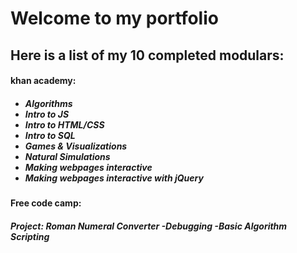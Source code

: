 <h1>Welcome to my portfolio</h1>

<h2>Here is a list of my 10 completed modulars:</h2>

<h4>khan academy:</h4>
<h5><ul>
<li>Algorithms</li>
<li>Intro to JS</li>
<li>Intro to HTML/CSS</li>
<li>Intro to SQL</li>
<li>Games & Visualizations</li>
<li>Natural Simulations</li>
<li>Making webpages interactive</li>
<li>Making webpages interactive with jQuery</li>
</ul></h5>

<h4>Free code camp:</h4>
<h5>Project: Roman Numeral Converter
  -Debugging
  -Basic Algorithm Scripting</h5>
